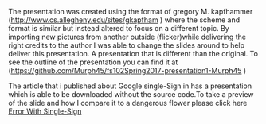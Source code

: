 The presentation was created using the format of gregory M. kapfhammer (http://www.cs.allegheny.edu/sites/gkapfham ) where the scheme and format is similar but instead altered to focus on a different topic. By importing new pictures from another outside (flicker)while delivering the right credits to the author I was able to change the slides around to help deliver this presentation. A presentation that is different than the original. To see the outline of the presentation you can find it at (https://github.com/Murph45/fs102Spring2017-presentation1-Murph45 )

The article that i published about Google single-Sign in has a presentation which is able to be downloaded without the source code.To take a preview of the slide and how I compare it to a dangerous flower please click here [Error With Single-Sign](https://rawgit.com/Murph45/fs102Spring2017-Error-with-single-sign-in-Murph45-/master/seke2015_panel_forpdf0.html)
